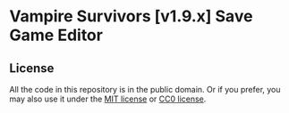 # Vampire Survivors [v1.9.x] Save Game Editor

## License

All the code in this repository is in the public domain. Or if you prefer, you may also use it under the [MIT license](LICENSE-MIT) or [CC0 license](LICENSE-CC0).

